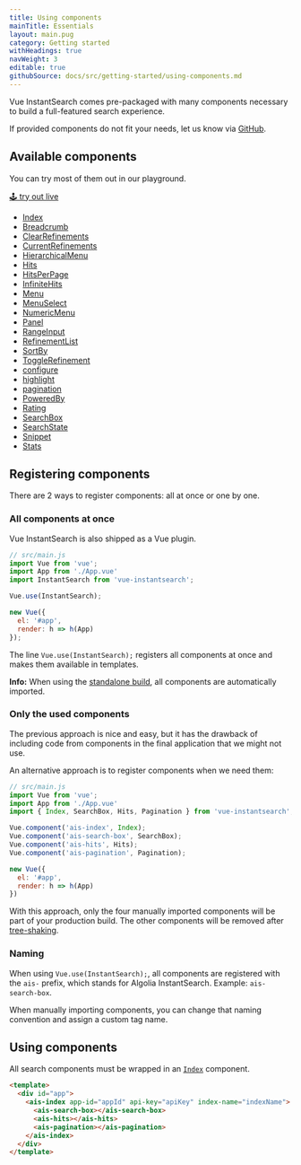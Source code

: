 ```yaml
---
title: Using components
mainTitle: Essentials
layout: main.pug
category: Getting started
withHeadings: true
navWeight: 3
editable: true
githubSource: docs/src/getting-started/using-components.md
---
```


Vue InstantSearch comes pre-packaged with many components necessary to build a full-featured search experience.

If provided components do not fit your needs, let us know via [GitHub](https://github.com/algolia/vue-instantsearch/issues).

## Available components

You can try most of them out in our playground.

<a class="btn btn-static-theme" href="stories/">🕹 try out live</a>

* [Index](components/index.html)
* [Breadcrumb](components/Breadcrumb.html)
* [ClearRefinements](components/ClearRefinements.html)
* [CurrentRefinements](components/CurrentRefinements.html)
* [HierarchicalMenu](components/HierarchicalMenu.html)
* [Hits](components/Hits.html)
* [HitsPerPage](components/HitsPerPage.html)
* [InfiniteHits](components/InfiniteHits.html)
* [Menu](components/Menu.html)
* [MenuSelect](components/MenuSelect.html)
* [NumericMenu](components/NumericMenu.html)
* [Panel](components/Panel.html)
* [RangeInput](components/RangeInput.html)
* [RefinementList](components/RefinementList.html)
* [SortBy](components/SortBy.html)
* [ToggleRefinement](components/ToggleRefinement.html)
* [configure](components/configure.html)
* [highlight](components/highlight.html)
* [pagination](components/pagination.html)
* [PoweredBy](components/powered-by.html)
* [Rating](components/rating-menu.html)
* [SearchBox](components/search-box.html)
* [SearchState](components/SearchState.html)
* [Snippet](components/snippet.html)
* [Stats](components/stats.html)

## Registering components

There are 2 ways to register components: all at once or one by one.

### All components at once

Vue InstantSearch is also shipped as a Vue plugin.

```javascript
// src/main.js
import Vue from 'vue';
import App from './App.vue'
import InstantSearch from 'vue-instantsearch';

Vue.use(InstantSearch);

new Vue({
  el: '#app',
  render: h => h(App)
});
```

The line `Vue.use(InstantSearch);` registers all components at once and makes them available
in templates.

**Info:** When using the [standalone build](getting-started/installing.html#using-a-tag), all components are automatically imported.

### Only the used components

The previous approach is nice and easy, but it has the drawback of including code from components in the final application that we might not use.

An alternative approach is to register components when we need them:

```javascript
// src/main.js
import Vue from 'vue';
import App from './App.vue'
import { Index, SearchBox, Hits, Pagination } from 'vue-instantsearch';

Vue.component('ais-index', Index);
Vue.component('ais-search-box', SearchBox);
Vue.component('ais-hits', Hits);
Vue.component('ais-pagination', Pagination);

new Vue({
  el: '#app',
  render: h => h(App)
})
```

With this approach, only the four manually imported components will be part of your production build. The other components will be removed after [tree-shaking](https://webpack.js.org/guides/tree-shaking/).

### Naming

When using `Vue.use(InstantSearch);`, all components are registered with the `ais-` prefix, which stands for Algolia InstantSearch. Example: `ais-search-box`.

When manually importing components, you can change that naming convention and assign a custom tag name.

## Using components

All search components must be wrapped in an [`Index`](components/index.html) component.

```html
<template>
  <div id="app">
    <ais-index app-id="appId" api-key="apiKey" index-name="indexName">
      <ais-search-box></ais-search-box>
      <ais-hits></ais-hits>
      <ais-pagination></ais-pagination>
    </ais-index>
  </div>
</template>
```
